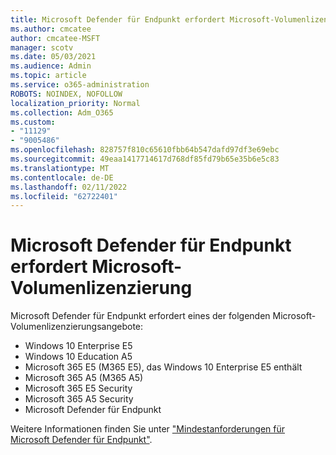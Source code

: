 ```yaml
---
title: Microsoft Defender für Endpunkt erfordert Microsoft-Volumenlizenzierung
ms.author: cmcatee
author: cmcatee-MSFT
manager: scotv
ms.date: 05/03/2021
ms.audience: Admin
ms.topic: article
ms.service: o365-administration
ROBOTS: NOINDEX, NOFOLLOW
localization_priority: Normal
ms.collection: Adm_O365
ms.custom:
- "11129"
- "9005486"
ms.openlocfilehash: 828757f810c65610fbb64b547dafd97df3e69ebc
ms.sourcegitcommit: 49eaa1417714617d768df85fd79b65e35b6e5c83
ms.translationtype: MT
ms.contentlocale: de-DE
ms.lasthandoff: 02/11/2022
ms.locfileid: "62722401"
---
```

# <a name="microsoft-defender-for-endpoint-requires-microsoft-volume-licensing"></a>Microsoft Defender für Endpunkt erfordert Microsoft-Volumenlizenzierung

Microsoft Defender für Endpunkt erfordert eines der folgenden Microsoft-Volumenlizenzierungsangebote:

- Windows 10 Enterprise E5
- Windows 10 Education A5
- Microsoft 365 E5 (M365 E5), das Windows 10 Enterprise E5 enthält
- Microsoft 365 A5 (M365 A5)
- Microsoft 365 E5 Security
- Microsoft 365 A5 Security
- Microsoft Defender für Endpunkt

Weitere Informationen finden Sie unter ["Mindestanforderungen für Microsoft Defender für Endpunkt"](https://docs.microsoft.com/microsoft-365/security/defender-endpoint/minimum-requirements).